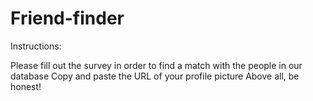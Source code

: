 # Friend-finder

Instructions:

Please fill out the survey in order to find a match with the people in our database
Copy and paste the URL of your profile picture
Above all, be honest!